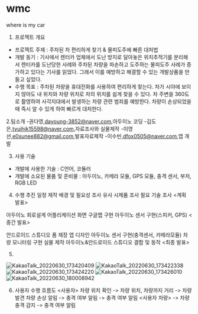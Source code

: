 # wmc
where is my car
1. 프로젝트 개요
- 프로젝트 주제
: 주차된 차 편리하게 찾기 & 물피도주에 빠른 대처법
- 개발 동기
: 기사에서 렌터카 업체에서 도난 방지로 달아놓은 위치추적기를 분리해서 
렌터카를 도난당한 사례와 주차된 차량을 파손하고 도주하는 물피도주 사례가 증가하고 있다는 기사를 읽었다. 그래서 이를 예방하고 해결할 수 있는 개발상품을 만들고 싶었다.
- 수행 목표
: 주차된 차량을 휴대전화를 사용하여 편리하게 찾는다. 
차가 시야에 보이지 않아도 내 위치와 차량 위치로 차의 위치를 쉽게 찾을 수 있다.
차 주변을 360도로 촬영하여 사각지대에서 발생하는 차량 관련 범죄를 예방한다.
차량이 손상되었을 때 즉시 알 수 있게 하여 빠르게 대처한다.

2.팀소개
-권다영,dayoung-3852@naver.com,아두이노 코딩
-김도은,tyuihjk15598@naver.com,자료조사와 실물제작
-이영선,e0sunee882@gmail.com,발표자료제작
-이수빈,dfox0505@naver.com,앱 개발


3. 사용 기술
- 개발에 사용한 기술
: C언어, 코듈러
- 개발에 소요된 물품 및 준비물 
: 아두이노, 카메라 모듈, GPS 모듈, 충격 센서, 부저, RGB LED

4. 수행 추진 일정
제작 배경 및 필요성 조사
유사 시제품 조사
필요 기술 조사
<계획 발표>

아두이노 회로설계 
어플리케이션 화면 구글맵 구현
아두이노 센서 구현(스피커, GPS)
<중간 발표>

안드로이드 스튜디오 폼 제장
앱 디자인 
아두이노 센서 구현(충격센서, 카메라모듈)
차량 모니터링 구현
실물 제작
아두이노&안드로이드 스튜디오 결합 및 동작
<최종 발표>

5.
![KakaoTalk_20220630_173420409](https://user-images.githubusercontent.com/102715716/176637442-66d36f3d-a4dd-45b7-b6a0-db752004c153.jpg)
![KakaoTalk_20220630_173422338](https://user-images.githubusercontent.com/102715716/176637554-e49cff9b-25d9-41ea-bcbb-6db2a03f3bae.jpg)
![KakaoTalk_20220630_173424220](https://user-images.githubusercontent.com/102715716/176637658-3d5a586b-2dd2-476b-8b5f-2cf2909347ac.jpg)
![KakaoTalk_20220630_173426010](https://user-images.githubusercontent.com/102715716/176637667-35c35b7e-adb6-4662-b89e-c8524e68bcf9.jpg)
![KakaoTalk_20220630_180008942](https://user-images.githubusercontent.com/102715716/176637692-ac809f0c-23cf-4c0d-a90c-63435a3d0343.jpg)




6. 사용자 수행 흐름도
<사용자>
차량 위치
확인 -> 차량 위치, 차량까지 거리 -> 차량 발견 
차량 손상 알림 -> 충격 여부 알림 -> 충격 여부 알림
<사용자 차량> -> 차량 충격 감지 -> 충격 여부 알림
